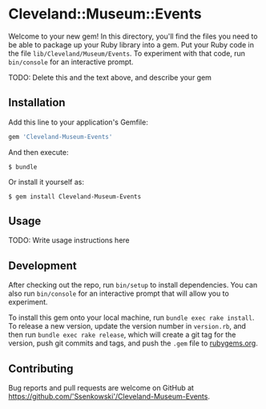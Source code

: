 # Cleveland::Museum::Events

Welcome to your new gem! In this directory, you'll find the files you need to be able to package up your Ruby library into a gem. Put your Ruby code in the file `lib/Cleveland/Museum/Events`. To experiment with that code, run `bin/console` for an interactive prompt.

TODO: Delete this and the text above, and describe your gem

## Installation

Add this line to your application's Gemfile:

```ruby
gem 'Cleveland-Museum-Events'
```

And then execute:

    $ bundle

Or install it yourself as:

    $ gem install Cleveland-Museum-Events

## Usage

TODO: Write usage instructions here

## Development

After checking out the repo, run `bin/setup` to install dependencies. You can also run `bin/console` for an interactive prompt that will allow you to experiment.

To install this gem onto your local machine, run `bundle exec rake install`. To release a new version, update the version number in `version.rb`, and then run `bundle exec rake release`, which will create a git tag for the version, push git commits and tags, and push the `.gem` file to [rubygems.org](https://rubygems.org).

## Contributing

Bug reports and pull requests are welcome on GitHub at https://github.com/'Ssenkowski'/Cleveland-Museum-Events.
